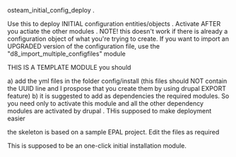 osteam_initial_config_deploy . 

Use this to deploy INITIAL configuration entities/objects . 
Activate AFTER you actiate the other modules . 
NOTE! this doesn't work if there is already a configuration object of what you're trying to create. 
If you want to import an UPGRADED version of the configuration file, use the "d8_import_multiple_configfiles" module

THIS IS A TEMPLATE MODULE
you should

a) add the yml files in the folder config/install (this files should NOT contain the UUID line and I prospose that you create them by using drupal EXPORT feature) 
b) it is suggested to add as dependencies the required modules. So you need only to activate this module and all the other dependency modules are activated by drupal . THis supposed to make deployment easier


the skeleton is based on a sample EPAL project. Edit the files as required

This is supposed to be an one-click initial installation module.